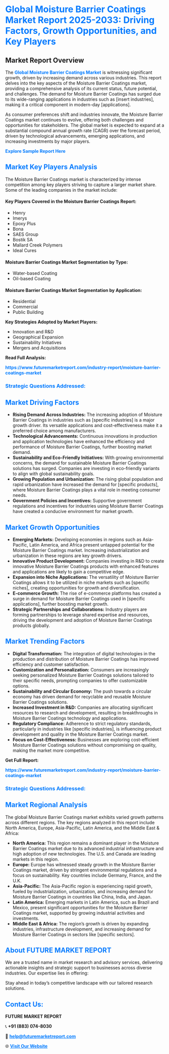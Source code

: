 <h1 style="color: #007BFF;">Global Moisture Barrier Coatings Market Report 2025-2033: Driving Factors, Growth Opportunities, and Key Players</h1>

<section id="overview">
<h2>Market Report Overview</h2>
<p>The <a href="https://www.futuremarketreport.com/industry-report/moisture-barrier-coatings-market" style="color: #007BFF; text-decoration: none;"><strong>Global Moisture Barrier Coatings Market</strong></a> is witnessing significant growth, driven by increasing demand across various industries. This report delves into the key aspects of the Moisture Barrier Coatings market, providing a comprehensive analysis of its current status, future potential, and challenges. The demand for Moisture Barrier Coatings has surged due to its wide-ranging applications in industries such as [insert industries], making it a critical component in modern-day [applications].</p>
<p>As consumer preferences shift and industries innovate, the Moisture Barrier Coatings market continues to evolve, offering both challenges and opportunities for stakeholders. The global market is expected to expand at a substantial compound annual growth rate (CAGR) over the forecast period, driven by technological advancements, emerging applications, and increasing investments by major players.</p>
</section>

<section id="overview">
<p><a href="https://www.futuremarketreport.com/request-sample/reportId=114807" style="color: #007BFF; text-decoration: none;"><strong>Explore Sample Report Here</strong></a></p>
</section>

<section id="key-players">
<h2 style="color: #007BFF;">Market Key Players Analysis</h2>
<p>The Moisture Barrier Coatings market is characterized by intense competition among key players striving to capture a larger market share. Some of the leading companies in the market include:</p>
<h4>Key Players Covered in the Moisture Barrier Coatings Report:</h4>
<ul><li>Henry</li><li>Imerys</li><li>Epoxy Plus</li><li>Bona</li><li>SAES Group</li><li>Bostik SA</li><li>Mallard Creek Polymers</li><li>Ideal Cures</li></ul>
<h4>Moisture Barrier Coatings Market Segmentation by Type:</h4>
<ul><li>Water-based Coating</li><li>Oil-based Coating</li></ul>

<h4>Moisture Barrier Coatings Market Segmentation by Application:</h4>
<ul><li>Residential</li><li>Commercial</li><li>Public Building</li></ul>
<p><strong>Key Strategies Adopted by Market Players:</strong></p>
<ul>
<li>Innovation and R&D</li>
<li>Geographical Expansion</li>
<li>Sustainability Initiatives</li>
<li>Mergers and Acquisitions</li>
</ul>
</section>

<section>
<p><strong>Read Full Analysis: </strong></p><a href="https://www.futuremarketreport.com/industry-report/moisture-barrier-coatings-market" style="color: #007BFF; text-decoration: none;"><strong>https://www.futuremarketreport.com/industry-report/moisture-barrier-coatings-market</strong></a>
<h3 style="color: #007BFF;">Strategic Questions Addressed:</h3>
</section>

<section id="driving-factors">
<h2 style="color: #007BFF;">Market Driving Factors</h2>
<ul>
<li><strong>Rising Demand Across Industries:</strong> The increasing adoption of Moisture Barrier Coatings in industries such as [specific industries] is a major growth driver. Its versatile applications and cost-effectiveness make it a preferred choice among manufacturers.</li>
<li><strong>Technological Advancements:</strong> Continuous innovations in production and application technologies have enhanced the efficiency and performance of Moisture Barrier Coatings, further boosting market demand.</li>
<li><strong>Sustainability and Eco-Friendly Initiatives:</strong> With growing environmental concerns, the demand for sustainable Moisture Barrier Coatings solutions has surged. Companies are investing in eco-friendly variants to align with global sustainability goals.</li>
<li><strong>Growing Population and Urbanization:</strong> The rising global population and rapid urbanization have increased the demand for [specific products], where Moisture Barrier Coatings plays a vital role in meeting consumer needs.</li>
<li><strong>Government Policies and Incentives:</strong> Supportive government regulations and incentives for industries using Moisture Barrier Coatings have created a conducive environment for market growth.</li>
</ul>
</section>

<section id="growth-opportunities">
<h2 style="color: #007BFF;">Market Growth Opportunities</h2>
<ul>
<li><strong>Emerging Markets:</strong> Developing economies in regions such as Asia-Pacific, Latin America, and Africa present untapped potential for the Moisture Barrier Coatings market. Increasing industrialization and urbanization in these regions are key growth drivers.</li>
<li><strong>Innovative Product Development:</strong> Companies investing in R&D to create innovative Moisture Barrier Coatings products with enhanced features and applications are likely to gain a competitive edge.</li>
<li><strong>Expansion into Niche Applications:</strong> The versatility of Moisture Barrier Coatings allows it to be utilized in niche markets such as [specific niches], creating opportunities for growth and diversification.</li>
<li><strong>E-commerce Growth:</strong> The rise of e-commerce platforms has created a surge in demand for Moisture Barrier Coatings used in [specific applications], further boosting market growth.</li>
<li><strong>Strategic Partnerships and Collaborations:</strong> Industry players are forming partnerships to leverage shared expertise and resources, driving the development and adoption of Moisture Barrier Coatings products globally.</li>
</ul>
</section>

<section id="trending-factors">
<h2 style="color: #007BFF;">Market Trending Factors</h2>
<ul>
<li><strong>Digital Transformation:</strong> The integration of digital technologies in the production and distribution of Moisture Barrier Coatings has improved efficiency and customer satisfaction.</li>
<li><strong>Customization and Personalization:</strong> Consumers are increasingly seeking personalized Moisture Barrier Coatings solutions tailored to their specific needs, prompting companies to offer customizable options.</li>
<li><strong>Sustainability and Circular Economy:</strong> The push towards a circular economy has driven demand for recyclable and reusable Moisture Barrier Coatings solutions.</li>
<li><strong>Increased Investment in R&D:</strong> Companies are allocating significant resources to research and development, resulting in breakthroughs in Moisture Barrier Coatings technology and applications.</li>
<li><strong>Regulatory Compliance:</strong> Adherence to strict regulatory standards, particularly in industries like [specific industries], is influencing product development and quality in the Moisture Barrier Coatings market.</li>
<li><strong>Focus on Cost-Effectiveness:</strong> Businesses are exploring cost-efficient Moisture Barrier Coatings solutions without compromising on quality, making the market more competitive.</li>
</ul>
</section>

<section>
<p><strong>Get Full Report: </strong></p><a href="https://www.futuremarketreport.com/industry-report/moisture-barrier-coatings-market" style="color: #007BFF; text-decoration: none;"><strong>https://www.futuremarketreport.com/industry-report/moisture-barrier-coatings-market</strong></a>
<h3 style="color: #007BFF;">Strategic Questions Addressed:</h3>
</section>


<section id="regional-analysis">
<h2 style="color: #007BFF;">Market Regional Analysis</h2>
<p>The global Moisture Barrier Coatings market exhibits varied growth patterns across different regions. The key regions analyzed in this report include North America, Europe, Asia-Pacific, Latin America, and the Middle East & Africa:</p>
<ul>
<li><strong>North America:</strong> This region remains a dominant player in the Moisture Barrier Coatings market due to its advanced industrial infrastructure and high adoption of new technologies. The U.S. and Canada are leading markets in this region.</li>
<li><strong>Europe:</strong> Europe has witnessed steady growth in the Moisture Barrier Coatings market, driven by stringent environmental regulations and a focus on sustainability. Key countries include Germany, France, and the U.K.</li>
<li><strong>Asia-Pacific:</strong> The Asia-Pacific region is experiencing rapid growth, fueled by industrialization, urbanization, and increasing demand for Moisture Barrier Coatings in countries like China, India, and Japan.</li>
<li><strong>Latin America:</strong> Emerging markets in Latin America, such as Brazil and Mexico, present significant opportunities for the Moisture Barrier Coatings market, supported by growing industrial activities and investments.</li>
<li><strong>Middle East & Africa:</strong> The region’s growth is driven by expanding industries, infrastructure development, and increasing demand for Moisture Barrier Coatings in sectors like [specific sectors].</li>
</ul>
</section>

<footer>
<h2 style="color: #007BFF;">About FUTURE MARKET REPORT</h2>
<p>We are a trusted name in market research and advisory services, delivering actionable insights and strategic support to businesses across diverse industries. Our expertise lies in offering:</p>

<p>Stay ahead in today’s competitive landscape with our tailored research solutions.</p>

<h2 style="color: #007BFF;">Contact Us:</h2>
<p><strong>FUTURE MARKET REPORT</strong></p>
<p>📞 <strong>+91 (883) 074-8030</strong></p>
<p>📧 <strong><a href="mailto:help@futuremarketreport.com" style="color: #007BFF;">help@futuremarketreport.com</a></strong></p>
<p>🌐 <strong><a href="https://www.futuremarketreport.com/" style="color: #007BFF;">Visit Our Website</a></strong></p>
</footer>